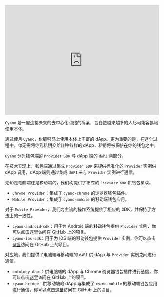 
<iframe frameborder="0" src="https://v.qq.com/txp/iframe/player.html?vid=u0797zd38y1" allowFullScreen="true" width="100%" height="360"></iframe>

`Cyano` 是一座连接未来的去中心化网络的桥梁，旨在使越来越多的人尽可能容易地使用本体。

通过使用 `Cyano`，你能够马上使用本体上丰富的 dApp。更为重要的是，在这个过程中，你无需将你的私钥交给各种各样的 dApp，私钥将被保护在你的钱包之中。

`Cyano` 分为钱包端的 `Provider SDK` 与 dApp 端的 `dAPI` 两部分。

在技术实现上，钱包端通过集成 `Provider SDK` 来提供标准化的 `Provider` 实例供 dApp 调用，dApp 端则通过集成 `dAPI` 来与 `Provider` 实例进行通信。

无论是电脑端还是移动端的，我们均提供了相应的 `Provider SDK` 供钱包集成。

- `Chrome Provider`：集成了 `cyano-chrome` 的浏览器钱包插件。
- `Mobile Provider`：集成了 `cyano-mobile` 的移动端钱包应用。

对于 `Mobile Provider`，我们为主流的操作系统提供了相应的 SDK，并保持了方法上的一致性。

- `cyano-android-sdk`：用于为 Android 端的移动钱包提供 `Provider` 实例，你可以点击[这里](https://github.com/ontio-cyano/cyano-android-sdk)访问在 GitHub 上的项目。
- `cyano-ios-sdk`：用于为 IOS 端的移动钱包提供 `Provider` 实例，你可以点击[这里](https://github.com/ontio-cyano/cyano-ios-sdk)访问在 GitHub 上的项目。

对应地，我们提供了电脑端与移动端的 `dAPI` 供 dApp 与 `Provider` 实例之间进行通信。

- `ontology-dapi`：供电脑端的 dApp 与 Chrome 浏览器钱包插件进行通信，你可以点击[这里](https://github.com/ontio/ontology-dapi)访问在 GitHub 上的项目。
- `cyano-bridge`：供移动端的 dApp 与集成了 `cyano-mobile` 的移动端钱包应用进行通信，你可以点击[这里](https://github.com/ontio-cyano/cyano-bridge)访问在 GitHub 上的项目。
